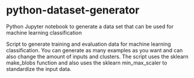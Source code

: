 # python-dataset-generator
Python Jupyter notebook to generate a data set that can be used for machine learning classification

Script to generate training and evaluation data for machine learning classification. You can generate as many examples as 
you want and can also change the amount of inputs and clusters. The script uses the sklearn make_blobs function and also
uses the sklearn min_max_scaler to standardize the input data.
